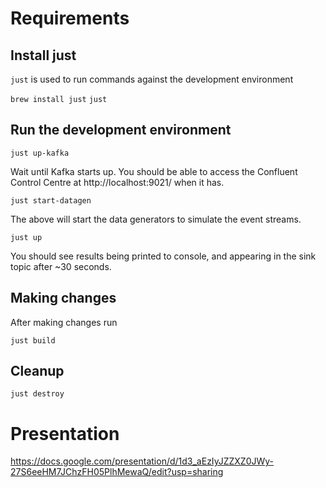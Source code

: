 # Requirements

## Install just

`just` is used to run commands against the development environment

`brew install just`
`just`

## Run the development environment

`just up-kafka`

Wait until Kafka starts up. You should be able to access the Confluent Control Centre
at http://localhost:9021/ when it has.

`just start-datagen`

The above will start the data generators to simulate the event streams.

`just up`

You should see results being printed to console, and appearing in the sink topic after ~30 seconds.

## Making changes

After making changes run

`just build`

## Cleanup

`just destroy`

# Presentation

https://docs.google.com/presentation/d/1d3_aEzIyJZZXZ0JWy-27S6eeHM7JChzFH05PlhMewaQ/edit?usp=sharing
